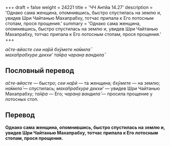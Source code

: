 +++
draft = false
weight = 24221
title = 'ЧЧ Антйа 14.27'
description = 'Однако сама женщина, опомнившись, быстро спустилась на землю и, увидев Шри Чайтанью Махапрабху, тотчас припала к Его лотосным стопам, прося прощения.'
summary = 'Однако сама женщина, опомнившись, быстро спустилась на землю и, увидев Шри Чайтанью Махапрабху, тотчас припала к Его лотосным стопам, прося прощения.'
+++

_а̄сте-вйасте сеи на̄рӣ бхӯмете на̄мила̄  
маха̄прабхуре декхи’ та̄н̇ра чаран̣а вандила̄_

## Пословный перевод

_а̄сте_\-_вйасте_ — быстро; _сеи_ _на̄рӣ_ — та женщина; _бхӯмете_ — на землю; _на̄мила̄_ — спустилась; _маха̄прабхуре_ _декхи’_ — увидев Шри Чайтанью Махапрабху; _та̄н̇ра_ — Его; _чаран̣а_ _вандила̄_ — просила прощение у лотосных стоп.

## Перевод

**Однако сама женщина, опомнившись, быстро спустилась на землю и, увидев Шри Чайтанью Махапрабху, тотчас припала к Его лотосным стопам, прося прощения.**
